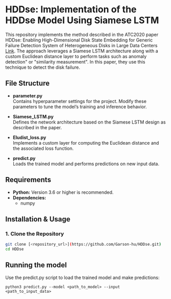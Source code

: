 # HDDse: Implementation of the HDDse Model Using Siamese LSTM

This repository implements the method described in the ATC2020 paper HDDse: Enabling High-Dimensional Disk State Embedding for Generic Failure Detection System of Heterogeneous Disks in Large Data Centers [Link](https://www.usenix.org/system/files/atc20-zhang-ji.pdf). The approach leverages a Siamese LSTM architecture along with a custom Euclidean distance layer to perform tasks such as anomaly detection" or "similarity measurement". In this paper, they use this technique to detect the disk failure.

## File Structure

- **parameter.py**  
  Contains hyperparameter settings for the project. Modify these parameters to tune the model’s training and inference behavior.

- **Siamese_LSTM.py**  
  Defines the network architecture based on the Siamese LSTM design as described in the paper.

- **Eludist_loss.py**  
  Implements a custom layer for computing the Euclidean distance and the associated loss function.

- **predict.py**  
  Loads the trained model and performs predictions on new input data.

## Requirements

- **Python:** Version 3.6 or higher is recommended.
- **Dependencies:**  
  - numpy  


## Installation & Usage

### 1. Clone the Repository

```bash
git clone [<repository_url>](https://github.com/Garson-hu/HDDse.git)
cd HDDse
```

## Running the model

Use the predict.py script to load the trained model and make predictions:
```
python3 predict.py --model <path_to_model> --input <path_to_input_data>
```

